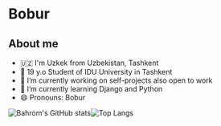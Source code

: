 # Bobur

## About me

- 🇺🇿 I'm Uzkek from Uzbekistan, Tashkent
- 👨 19 y.o Student of IDU University in Tashkent
- 🔭 I’m currently working on self-projects also open to work
- 🌱 I’m currently learning Django and Python
- 😄 Pronouns: Bobur


![Bahrom's GitHub stats](https://github-readme-stats.vercel.app/api?username=boburcode&show_icons=true&theme=chartreuse-dark)![Top Langs](https://github-readme-stats.vercel.app/api/top-langs/?username=boburcode&layout=compact&theme=chartreuse-dark)
